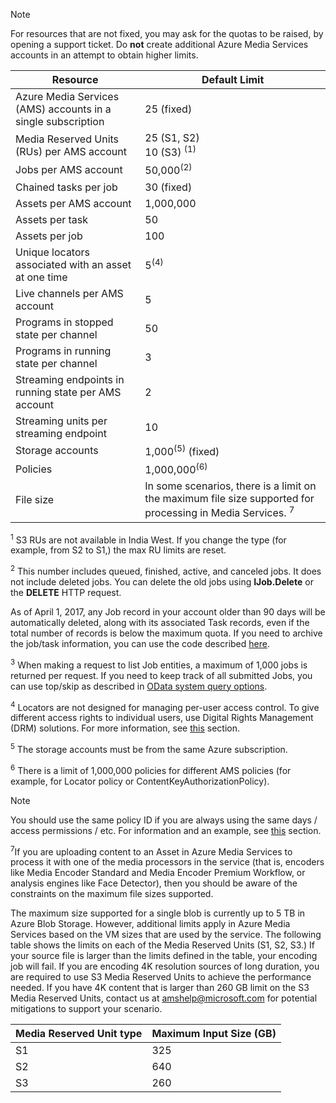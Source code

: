 >[!NOTE]
>For resources that are not fixed, you may ask for the quotas to be raised, by opening a support ticket. Do **not** create additional Azure Media Services accounts in an attempt to obtain higher limits.

| Resource | Default Limit | 
| --- | --- | 
| Azure Media Services (AMS) accounts in a single subscription | 25 (fixed) |
| Media Reserved Units (RUs) per AMS account |25 (S1, S2)<br/>10 (S3) <sup>(1)</sup> | 
| Jobs per AMS account | 50,000<sup>(2)</sup> |
| Chained tasks per job | 30 (fixed) |
| Assets per AMS account | 1,000,000|
| Assets per task | 50 |
| Assets per job | 100 |
| Unique locators associated with an asset at one time | 5<sup>(4)</sup> |
| Live channels per AMS account |5|
| Programs in stopped state per channel |50|
| Programs in running state per channel |3|
| Streaming endpoints in running state per AMS account|2|
| Streaming units per streaming endpoint |10 |
| Storage accounts | 1,000<sup>(5)</sup> (fixed) |
| Policies | 1,000,000<sup>(6)</sup> |
| File size| In some scenarios, there is a limit on the maximum file size supported for processing in Media Services. <sup>7</sup> |

<sup>1</sup> S3 RUs are not available in India West. If you change the type (for example, from S2 to S1,) the max RU limits are reset.

<sup>2</sup> This number includes queued, finished, active, and canceled jobs. It does not include deleted jobs. You can delete the old jobs using **IJob.Delete** or the **DELETE** HTTP request.

As of April 1, 2017, any Job record in your account older than 90 days will be automatically deleted, along with its associated Task records, even if the total number of records is below the maximum quota. If you need to archive the job/task information, you can use the code described [here](../articles/media-services/media-services-dotnet-manage-entities.md).

<sup>3</sup> When making a request to list Job entities, a maximum of 1,000 jobs is returned per request. If you need to keep track of all submitted Jobs, you can use top/skip as described in [OData system query options](http://msdn.microsoft.com/library/gg309461.aspx).

<sup>4</sup> Locators are not designed for managing per-user access control. To give different access rights to individual users, use Digital Rights Management (DRM) solutions. For more information, see [this](../articles/media-services/media-services-content-protection-overview.md) section.

<sup>5</sup> The storage accounts must be from the same Azure subscription.

<sup>6</sup> There is a limit of 1,000,000 policies for different AMS policies (for example, for Locator policy or ContentKeyAuthorizationPolicy). 

>[!NOTE]
> You should use the same policy ID if you are always using the same days / access permissions / etc. For information and an example, see [this](../articles/media-services/media-services-dotnet-manage-entities.md#limit-access-policies) section.

<sup>7</sup>If you are uploading content to an Asset in Azure Media Services to process it with one of the media processors in the service (that is, encoders like Media Encoder Standard and Media Encoder Premium Workflow, or analysis engines like Face Detector), then you should be aware of the constraints on the maximum file sizes supported. 

The maximum size supported for a single blob is currently up to 5 TB in Azure Blob Storage. However, additional limits apply in Azure Media Services based on the VM sizes that are used by the service. The following table shows the limits on each of the Media Reserved Units (S1, S2, S3.) If your source file is larger than the limits defined in the table, your encoding job will fail. If you are encoding 4K resolution sources of long duration, you are required to use S3 Media Reserved Units to achieve the performance needed. If you have 4K content that is larger than 260 GB limit on the S3 Media Reserved Units, contact us at amshelp@microsoft.com for potential mitigations to support your scenario.


| Media Reserved Unit type | Maximum Input Size (GB) |
|--------------------------|-------------------------|
|            S1            |           325           |
|            S2            |           640           |
|            S3            |           260           |

